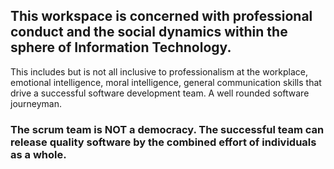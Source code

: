 ## This workspace is concerned with professional conduct and the social dynamics within the sphere of Information Technology.

This includes but is not all inclusive to professionalism at the workplace, emotional intelligence, moral intelligence, general communication
skills that drive a successful software development team. A well rounded software journeyman.

### The scrum team is NOT a democracy. The successful team can release quality software by the combined effort of individuals as a whole.
